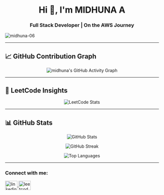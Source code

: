 <h1 align="center">Hi 👋, I'm MIDHUNA A</h1>
<h3 align="center">Full Stack Developer | On the AWS Journey</h3>

<p align="left">
  <img src="https://komarev.com/ghpvc/?username=midhuna-06&label=Profile%20views&color=0e75b6&style=flat" alt="midhuna-06" />
</p>

---

## 📈 GitHub Contribution Graph
<p align="center">
  <img src="https://github-readme-activity-graph.vercel.app/graph?username=midhuna-06&bg_color=0d1117&color=00ff99&line=00ff99&point=ffffff&area=true&hide_border=true" alt="midhuna's GitHub Activity Graph" />
</p>

---

## 🧩 LeetCode Insights
<p align="center">
  <img src="https://leetcard.jacoblin.cool/midhuna06?theme=dark&font=Baloo%202&ext=contest" alt="LeetCode Stats" />
</p>

---

## 📊 GitHub Stats
<p align="center">
  <img src="https://github-readme-stats.vercel.app/api?username=midhuna-06&show_icons=true&theme=radical" alt="GitHub Stats" />
</p>

<p align="center">
  <img src="https://github-readme-streak-stats.herokuapp.com/?user=midhuna-06&theme=radical" alt="GitHub Streak" />
</p>

<p align="center">
  <img src="https://github-readme-stats.vercel.app/api/top-langs/?username=midhuna-06&layout=compact&theme=radical" alt="Top Languages" />
</p>

---

<h3 align="left">Connect with me:</h3>
<p align="left">
  <a href="https://linkedin.com/in/midhuna-a-504644291" target="_blank">
    <img align="center" src="https://raw.githubusercontent.com/rahuldkjain/github-profile-readme-generator/master/src/images/icons/Social/linked-in-alt.svg" alt="linkedin" height="30" width="40" />
  </a>
  <a href="https://leetcode.com/midhuna06" target="_blank">
    <img align="center" src="https://raw.githubusercontent.com/rahuldkjain/github-profile-readme-generator/master/src/images/icons/Social/leet-code.svg" alt="leetcode" height="30" width="40" />
  </a>
</p>

